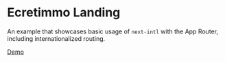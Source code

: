 # Ecretimmo Landing

An example that showcases basic usage of `next-intl` with the App Router, including internationalized routing.

[Demo](https://tenant-application-form.vercel.app/)
